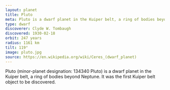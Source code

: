 ```yaml
---
layout: planet
title: Pluto
meta: Pluto is a dwarf planet in the Kuiper belt, a ring of bodies beyond Neptune. It was the first Kuiper belt object to be discovered.
type: dwarf
discoverer: Clyde W. Tombaugh
discovered: 1930-02-18
orbit: 247 years
radius: 1161 km
tilt: 119°
image: pluto.jpg
source: https://en.wikipedia.org/wiki/Ceres_(dwarf_planet)
---
```


Pluto (minor-planet designation: 134340 Pluto) is a dwarf planet in the Kuiper belt, a ring of bodies beyond Neptune. It was the first Kuiper belt object to be discovered.